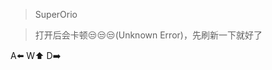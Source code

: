 >SuperOrio

>打开后会卡顿:unamused::unamused::unamused:(Unknown Error)，先刷新一下就好了


A:arrow_left:  W:arrow_up:  D:arrow_right:
